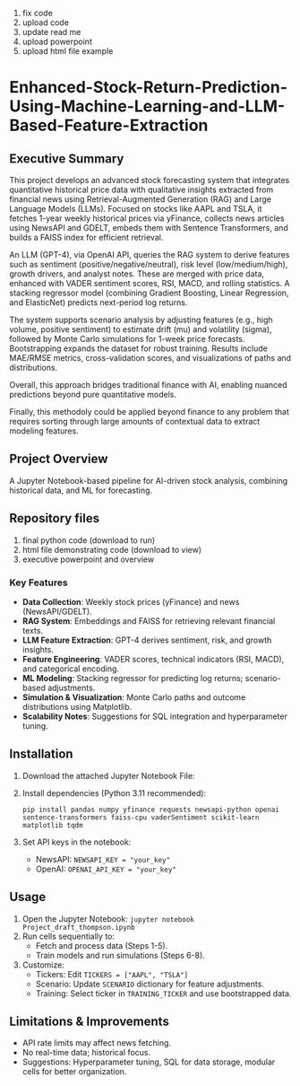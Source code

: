 1) fix code
2) upload code
3) update read me
4) upload powerpoint
5) upload html file example


# Enhanced-Stock-Return-Prediction-Using-Machine-Learning-and-LLM-Based-Feature-Extraction 

## Executive Summary

This project develops an advanced stock forecasting system that integrates quantitative historical price data with qualitative insights extracted from financial news using Retrieval-Augmented Generation (RAG) and Large Language Models (LLMs). Focused on stocks like AAPL and TSLA, it fetches 1-year weekly historical prices via yFinance, collects news articles using NewsAPI and GDELT, embeds them with Sentence Transformers, and builds a FAISS index for efficient retrieval.

An LLM (GPT-4), via OpenAI API, queries the RAG system to derive features such as sentiment (positive/negative/neutral), risk level (low/medium/high), growth drivers, and analyst notes. These are merged with price data, enhanced with VADER sentiment scores, RSI, MACD, and rolling statistics. A stacking regressor model (combining Gradient Boosting, Linear Regression, and ElasticNet) predicts next-period log returns.

The system supports scenario analysis by adjusting features (e.g., high volume, positive sentiment) to estimate drift (mu) and volatility (sigma), followed by Monte Carlo simulations for 1-week price forecasts. Bootstrapping expands the dataset for robust training. Results include MAE/RMSE metrics, cross-validation scores, and visualizations of paths and distributions.

Overall, this approach bridges traditional finance with AI, enabling nuanced predictions beyond pure quantitative models.

Finally, this methodoly could be applied beyond finance to any problem that requires sorting through large amounts of contextual data to extract modeling features.

## Project Overview

A Jupyter Notebook-based pipeline for AI-driven stock analysis, combining historical data, and ML for forecasting.

## Repository files
1) final python code (download to run)
2) html file demonstrating code (download to view)
3) executive powerpoint and overview

### Key Features
- **Data Collection**: Weekly stock prices (yFinance) and news (NewsAPI/GDELT).
- **RAG System**: Embeddings and FAISS for retrieving relevant financial texts.
- **LLM Feature Extraction**: GPT-4 derives sentiment, risk, and growth insights.
- **Feature Engineering**: VADER scores, technical indicators (RSI, MACD), and categorical encoding.
- **ML Modeling**: Stacking regressor for predicting log returns; scenario-based adjustments.
- **Simulation & Visualization**: Monte Carlo paths and outcome distributions using Matplotlib.
- **Scalability Notes**: Suggestions for SQL integration and hyperparameter tuning.

## Installation

1. Download the attached Jupyter Notebook File:

2. Install dependencies (Python 3.11 recommended):
   ```
   pip install pandas numpy yfinance requests newsapi-python openai sentence-transformers faiss-cpu vaderSentiment scikit-learn matplotlib tqdm
   ```

3. Set API keys in the notebook:
   - NewsAPI: `NEWSAPI_KEY = "your_key"`
   - OpenAI: `OPENAI_API_KEY = "your_key"`

## Usage

1. Open the Jupyter Notebook: `jupyter notebook Project_draft_thompson.ipynb`
2. Run cells sequentially to:
   - Fetch and process data (Steps 1-5).
   - Train models and run simulations (Steps 6-8).
3. Customize:
   - Tickers: Edit `TICKERS = ["AAPL", "TSLA"]`
   - Scenario: Update `SCENARIO` dictionary for feature adjustments.
   - Training: Select ticker in `TRAINING_TICKER` and use bootstrapped data.

## Limitations & Improvements
- API rate limits may affect news fetching.
- No real-time data; historical focus.
- Suggestions: Hyperparameter tuning, SQL for data storage, modular cells for better organization.
